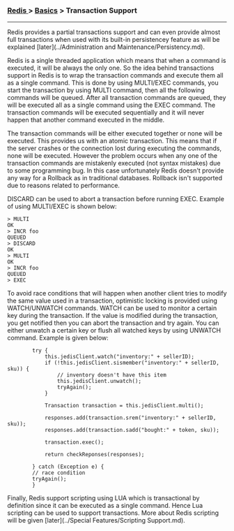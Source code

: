 


### [Redis ](../Redis.md) > [Basics](Basics.md) > Transaction Support
___

Redis provides a partial transactions support and can even provide almost full transactions when used with its built-in persistencey feature as will be explained [later](../Administration and Maintenance/Persistency.md).  

Redis is a single threaded application which means that when a command is executed, it will be always the only one. So the idea behind transactions support in Redis is to wrap the transaction commands and execute them all as a single command. This is done by using MULTI/EXEC commands, you start the transaction by using MULTI command, then all the following commands will be queued. After all transaction commands are queued, they will be executed all as a single command using the EXEC command. The transaction commands will be executed sequentially and it will never happen that another command executed in the middle.

The transaction commands will be either executed together or none will be executed. This  provides us with an atomic transaction. This means that if the server crashes or the connection lost during executing the commands, none will be executed. However the problem occurs when any one of the transaction commands are mistakenly executed (not syntax mistakes) due to some programming bug. In this case unfortunately Redis doesn't provide any way for a Rollback as in traditional databases. Rollback isn't supported due to reasons related to performance.  

DISCARD can be used to abort a transaction before running EXEC. Example of using MULTI/EXEC is shown below:  

````
> MULTI
OK
> INCR foo
QUEUED
> DISCARD
OK
> MULTI
OK
> INCR foo
QUEUED
> EXEC
````

To avoid race conditions that will happen when another client tries to modify the same value used in a transaction, optimistic locking is provided using WATCH/UNWATCH commands. WATCH can be used to monitor a certain key during the transaction. If the value is modified during the transaction, you get notified then you can abort the transaction and try again. You can either unwatch a certain key or flush all watched keys by using UNWATCH command. Example is given below:

````
        try {
			this.jedisClient.watch("inventory:" + sellerID);
			if (!this.jedisClient.sismember("inventory:" + sellerID, sku)) {
				// inventory doesn't have this item
				this.jedisClient.unwatch();
				tryAgain();
			}

			Transaction transaction = this.jedisClient.multi();

			responses.add(transaction.srem("inventory:" + sellerID, sku));
			responses.add(transaction.sadd("bought:" + token, sku));

			transaction.exec();

			return checkReponses(responses);

		} catch (Exception e) {
		// race condition
		tryAgain();
		}
````

Finally, Redis support scripting using LUA which is transactional by definition since it can be executed as a single command. Hence Lua scripting can be used to support transactions. More about Redis scripting will be given [later](../Special Features/Scripting Support.md).
